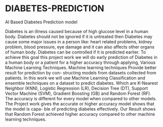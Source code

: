 # DIABETES-PREDICTION

AI Based Diabetes Prediction model

Diabetes is an illness caused because of high glucose
level in a human body. Diabetes should not be ignored if it is
untreated then Diabetes may cause some major issues in a person
like: heart related problems, kidney problem, blood pressure,
eye damage and it can also affects other organs of human body.
Diabetes can be controlled if it is predicted earlier. To achieve
this goal this project work we will do early prediction of Diabetes
in a human body or a patient for a higher accuracy through
applying, Various Machine Learning Techniques. Machine
learning techniques Provide better result for prediction by con-
structing models from datasets collected from patients. In this
work we will use Machine Learning Classification and ensemble
techniques on a dataset to predict diabetes. Which are K-Nearest
Neighbor (KNN), Logistic Regression (LR), Decision Tree (DT),
Support Vector Machine (SVM), Gradient Boosting (GB) and
Random Forest (RF). The accuracy is different for every model
when compared to other models. The Project work gives the
accurate or higher accuracy model shows that the model is capa-
ble of predicting diabetes effectively. Our Result shows that
Random Forest achieved higher accuracy compared to other
machine learning techniques.
